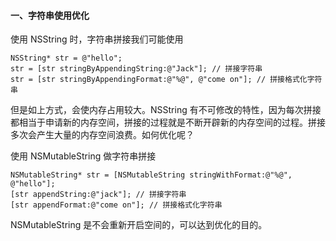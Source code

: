 #### 一、字符串使用优化

使用 NSString 时，字符串拼接我们可能使用

```
NSString* str = @"hello";
str = [str stringByAppendingString:@"Jack"]; // 拼接字符串
str = [str stringByAppendingFormat:@"%@", @"come on"]; // 拼接格式化字符串
```

但是如上方式，会使内存占用较大。NSString 有不可修改的特性，因为每次拼接都相当于申请新的内存空间，拼接的过程就是不断开辟新的内存空间的过程。拼接多次会产生大量的内存空间浪费。如何优化呢？

使用 NSMutableString 做字符串拼接

```
NSMutableString* str = [NSMutableString stringWithFormat:@"%@", @"hello"];
[str appendString:@"jack"]; // 拼接字符串
[str appendFormat:@"come on"]; // 拼接格式化字符串
```

NSMutableString 是不会重新开启空间的，可以达到优化的目的。